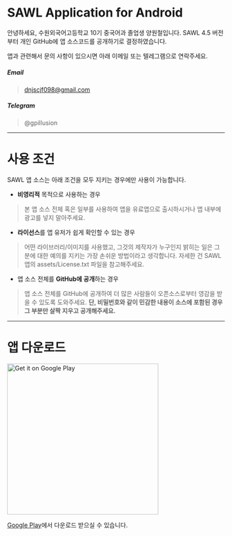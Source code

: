 # SAWL Application for Android
안녕하세요, 수원외국어고등학교 10기 중국어과 졸업생 양원철입니다.
SAWL 4.5 버전부터 개인 GitHub에 앱 소스코드를 공개하기로 결정하였습니다.

앱과 관련해서 문의 사항이 있으시면 아래 이메일 또는 텔레그램으로 연락주세요.

##### Email
> dnjscjf098@gmail.com

##### Telegram
> @gpillusion

------

# 사용 조건
SAWL 앱 소스는 아래 조건을 모두 지키는 경우에만 사용이 가능합니다.

- **비영리적** 목적으로 사용하는 경우
 > 본 앱 소스 전체 혹은 일부를 사용하여 앱을 유료앱으로 출시하시거나 앱 내부에 광고를 넣지 말아주세요.
- **라이선스**를 앱 유저가 쉽게 확인할 수 있는 경우
 > 어떤 라이브러리/이미지를 사용했고, 그것의 제작자가 누구인지 밝히는 일은 그분에 대한 예의를 지키는 가장 손쉬운 방법이라고 생각합니다. 자세한 건 SAWL 앱의 assets/License.txt 파일을 참고해주세요.
- 앱 소스 전체를 **GitHub에 공개**하는 경우
> 앱 소스 전체를 GitHub에 공개하여 더 많은 사람들이 오픈소스로부터 영감을 받을 수 있도록 도와주세요. **단, 비밀번호와 같이 민감한 내용이 소스에 포함된 경우 그 부분만 살짝 지우고 공개해주세요.**

------

# 앱 다운로드
<a href='https://play.google.com/store/apps/details?id=com.charlie.sawl&pcampaignid=MKT-Other-global-all-co-prtnr-py-PartBadge-Mar2515-1'><img alt='Get it on Google Play' src='https://play.google.com/intl/en_us/badges/images/generic/en_badge_web_generic.png' width="350"/></a>


[Google Play](https://play.google.com/store/apps/details?id=com.charlie.sawl)에서 다운로드 받으실 수 있습니다.